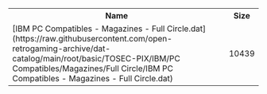 <table>
<tr><th>Name</th><th>Size</th></tr>
<tr><td>[IBM PC Compatibles - Magazines - Full Circle.dat](https://raw.githubusercontent.com/open-retrogaming-archive/dat-catalog/main/root/basic/TOSEC-PIX/IBM/PC Compatibles/Magazines/Full Circle/IBM PC Compatibles - Magazines - Full Circle.dat)</td><td>10439</td></tr>
</table>
